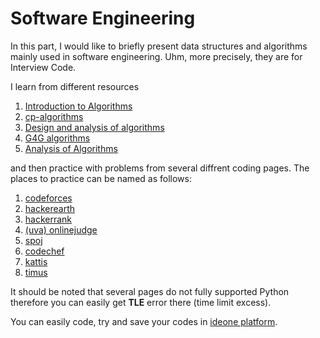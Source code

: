 # Software Engineering
In this part, I would like to briefly present data structures and algorithms mainly used in software engineering. Uhm, more precisely, they are for Interview Code. 

I learn from different resources 
1. [Introduction to Algorithms](https://mitpress.mit.edu/books/introduction-algorithms-third-edition)
1. [cp-algorithms](https://cp-algorithms.com/)
1. [Design and analysis of algorithms](http://www.personal.kent.edu/~rmuhamma/Algorithms/algorithm.html)
1. [G4G algorithms](https://www.geeksforgeeks.org/greedy-algorithms/)
1. [Analysis of Algorithms](http://www8.cs.umu.se/kurser/TDBAfl/VT06/algorithms/LEC/LECTURES/ALL.HTM)

and then practice with problems from several diffrent coding pages. The places to practice can be named as follows:
1. [codeforces](https://codeforces.com/)
1. [hackerearth](https://www.hackerearth.com/challenges/)
1. [hackerrank](https://www.hackerrank.com/)
1. [(uva) onlinejudge](https://onlinejudge.org/index.php)
1. [spoj](https://www.spoj.com/)
1. [codechef](https://www.codechef.com/)
1. [kattis](https://open.kattis.com/)
1. [timus](http://acm.timus.ru/)

It should be noted that several pages do not fully supported Python therefore you can easily get **TLE** error there (time limit excess). 

You can easily code, try and save your codes in [ideone platform](https://ideone.com/ "So convenient").

